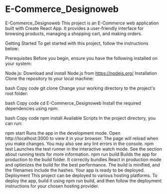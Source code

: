 # E-Commerce_Designoweb
E-Commerce_Designoweb
This project is an E-Commerce web application built with Create React App. It provides a user-friendly interface for browsing products, managing a shopping cart, and making orders.

Getting Started
To get started with this project, follow the instructions below:

Prerequisites
Before you begin, ensure you have the following installed on your system:

Node.js: Download and install Node.js from https://nodejs.org/
Installation
Clone the repository to your local machine:

bash
Copy code
git clone <repository-url>
Change your working directory to the project's root folder:

bash
Copy code
cd E-Commerce_Designoweb
Install the required dependencies using npm:

bash
Copy code
npm install
Available Scripts
In the project directory, you can run:

npm start
Runs the app in the development mode.
Open http://localhost:3000 to view it in your browser.
The page will reload when you make changes.
You may also see any lint errors in the console.
npm test
Launches the test runner in the interactive watch mode.
See the section about running tests for more information.
npm run build
Builds the app for production to the build folder.
It correctly bundles React in production mode and optimizes the build for the best performance.
The build is minified, and the filenames include the hashes.
Your app is ready to be deployed.
Deployment
This project can be deployed to various hosting platforms. To deploy the app, build it using npm run build, and then follow the deployment instructions for your chosen hosting provider.

